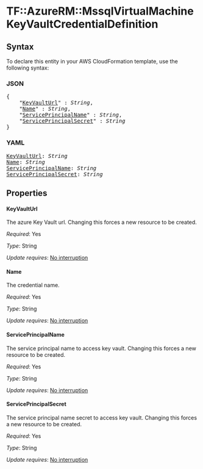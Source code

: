 # TF::AzureRM::MssqlVirtualMachine KeyVaultCredentialDefinition

## Syntax

To declare this entity in your AWS CloudFormation template, use the following syntax:

### JSON

<pre>
{
    "<a href="#keyvaulturl" title="KeyVaultUrl">KeyVaultUrl</a>" : <i>String</i>,
    "<a href="#name" title="Name">Name</a>" : <i>String</i>,
    "<a href="#serviceprincipalname" title="ServicePrincipalName">ServicePrincipalName</a>" : <i>String</i>,
    "<a href="#serviceprincipalsecret" title="ServicePrincipalSecret">ServicePrincipalSecret</a>" : <i>String</i>
}
</pre>

### YAML

<pre>
<a href="#keyvaulturl" title="KeyVaultUrl">KeyVaultUrl</a>: <i>String</i>
<a href="#name" title="Name">Name</a>: <i>String</i>
<a href="#serviceprincipalname" title="ServicePrincipalName">ServicePrincipalName</a>: <i>String</i>
<a href="#serviceprincipalsecret" title="ServicePrincipalSecret">ServicePrincipalSecret</a>: <i>String</i>
</pre>

## Properties

#### KeyVaultUrl

The azure Key Vault url. Changing this forces a new resource to be created.

_Required_: Yes

_Type_: String

_Update requires_: [No interruption](https://docs.aws.amazon.com/AWSCloudFormation/latest/UserGuide/using-cfn-updating-stacks-update-behaviors.html#update-no-interrupt)

#### Name

The credential name.

_Required_: Yes

_Type_: String

_Update requires_: [No interruption](https://docs.aws.amazon.com/AWSCloudFormation/latest/UserGuide/using-cfn-updating-stacks-update-behaviors.html#update-no-interrupt)

#### ServicePrincipalName

The service principal name to access key vault. Changing this forces a new resource to be created.

_Required_: Yes

_Type_: String

_Update requires_: [No interruption](https://docs.aws.amazon.com/AWSCloudFormation/latest/UserGuide/using-cfn-updating-stacks-update-behaviors.html#update-no-interrupt)

#### ServicePrincipalSecret

The service principal name secret to access key vault. Changing this forces a new resource to be created.

_Required_: Yes

_Type_: String

_Update requires_: [No interruption](https://docs.aws.amazon.com/AWSCloudFormation/latest/UserGuide/using-cfn-updating-stacks-update-behaviors.html#update-no-interrupt)

